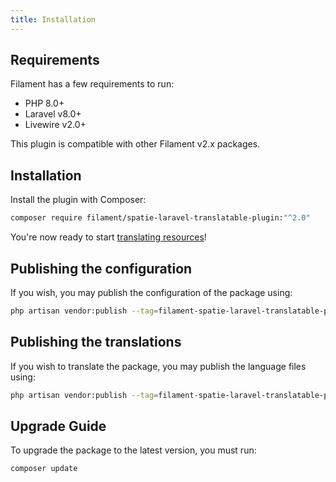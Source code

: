 ```yaml
---
title: Installation
---
```


## Requirements

Filament has a few requirements to run:

- PHP 8.0+
- Laravel v8.0+
- Livewire v2.0+

This plugin is compatible with other Filament v2.x packages.

## Installation

Install the plugin with Composer:

```bash
composer require filament/spatie-laravel-translatable-plugin:"^2.0"
```

You're now ready to start [translating resources](getting-started)!

## Publishing the configuration

If you wish, you may publish the configuration of the package using:

```bash
php artisan vendor:publish --tag=filament-spatie-laravel-translatable-plugin-config
```

## Publishing the translations

If you wish to translate the package, you may publish the language files using:

```bash
php artisan vendor:publish --tag=filament-spatie-laravel-translatable-plugin-translations
```

## Upgrade Guide

To upgrade the package to the latest version, you must run:

```bash
composer update
```
